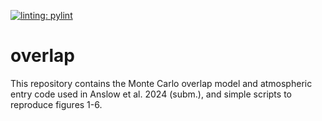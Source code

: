 [![linting: pylint](https://img.shields.io/badge/linting-pylint-yellowgreen)](https://github.com/PyCQA/pylint)

# overlap

This repository contains the Monte Carlo overlap model and atmospheric entry code used in Anslow et al. 2024 (subm.), and simple scripts to reproduce figures 1-6.

